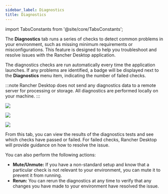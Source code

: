 ```yaml
---
sidebar_label: Diagnostics
title: Diagnostics
---
```


<head>
  <link rel="canonical" href="https://docs.rancherdesktop.io/ui/diagnostics"/>
</head>

import TabsConstants from '@site/core/TabsConstants';

The **Diagnostics** tab runs a series of checks to detect common problems in your environment, such as missing minimum requirements or misconfigurations. This feature is designed to help you troubleshoot and resolve issues with the Rancher Desktop application.

The diagnostics checks are run automatically every time the application launches. If any problems are identified, a badge will be displayed next to the **Diagnostics** menu item, indicating the number of failed checks.

:::note
Rancher Desktop does not send any diagnostics data to a remote server for processing or storage. All diagnostics are performed locally on your machine.
:::

<Tabs groupId="os" defaultValue={TabsConstants.defaultOs}>
<TabItem value="Windows">

![](rd-versioned-asset://ui-main/Windows_Diagnostics.png)

</TabItem>
<TabItem value="macOS">

![](rd-versioned-asset://ui-main/macOS_Diagnostics.png)

</TabItem>
<TabItem value="Linux">

![](rd-versioned-asset://ui-main/Linux_Diagnostics.png)

</TabItem>
</Tabs>

From this tab, you can view the results of the diagnostics tests and see which checks have passed or failed. For failed checks, Rancher Desktop will provide guidance on how to resolve the issue.

You can also perform the following actions:

-   **Mute/Unmute:** If you have a non-standard setup and know that a particular check is not relevant to your environment, you can mute it to prevent it from running.
-   **Rerun:** You can rerun the diagnostics at any time to verify that any changes you have made to your environment have resolved the issue.
